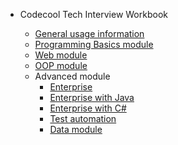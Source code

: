 * Codecool Tech Interview Workbook

    * [General usage information](/)
    * [Programming Basics module](docs/module_progbasics.md)
    * [Web module](docs/module_web_with_python.md)
    * [OOP module](docs/module_oop.md)
    * Advanced module
        * [Enterprise](docs/module_advanced_enterprise_general.md)
        * [Enterprise with Java](docs/module_advanced_enterprise_java.md)
        * [Enterprise with C#](docs/module_advanced_enterprise_csharp.md)
        * [Test automation](docs/module_advanced_test_automation.md)
        * [Data module](docs/module_advanced_data.md)
